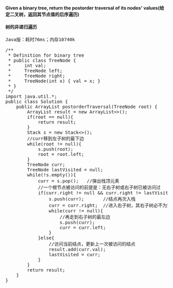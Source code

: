 #### Given a binary tree, return the postorder traversal of its nodes' values(给定二叉树，返回其节点值的后序遍历)

#### 树的非递归遍历

<pre>Java版：耗时76ms；内存10740k

/**
 * Definition for binary tree
 * public class TreeNode {
 *     int val;
 *     TreeNode left;
 *     TreeNode right;
 *     TreeNode(int x) { val = x; }
 * }
 */
import java.util.*;
public class Solution {
    public ArrayList<Integer> postorderTraversal(TreeNode root) {
        ArrayList<Integer> result = new ArrayList<>();
        if(root == null){
            return result;
        }
        Stack<TreeNode> s = new Stack<>();
        //curr移到左子树的最下边
        while(root != null){
            s.push(root);
            root = root.left;
        }
        TreeNode curr;
        TreeNode lastVisited = null;
        while(!s.empty()){
            curr = s.pop();   //弹出栈顶元素
            //一个根节点被访问的前提是：无右子树或右子树已被访问过  
            if(curr.right != null && curr.right != lastVisited){
                s.push(curr);       //结点再次入栈
                curr = curr.right;  //进入右子树，其右子树必不为空
                while(curr != null){
                    //再走到右子树的最左边
                    s.push(curr);
                    curr = curr.left;
                }
            }else{
                //访问当前结点，更新上一次被访问的结点
                result.add(curr.val);
                lastVisited = curr;
            }
        }
        return result;
    }
}
</pre>